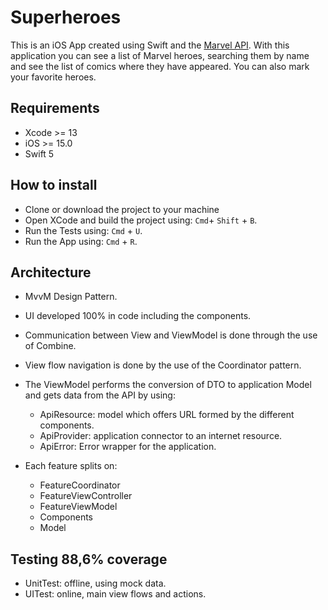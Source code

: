 # Superheroes #

This is an iOS App created using Swift and the [Marvel API](https://developer.marvel.com/docs).
With this application you can see a list of Marvel heroes, searching them by name and see the list of comics where they have appeared. You can also mark your favorite heroes.

## Requirements

* Xcode >= 13
* iOS >= 15.0
* Swift 5

## How to install
* Clone or download the project to your machine
* Open XCode and build the project using: ```Cmd```+ ```Shift``` + ```B```.
* Run the Tests using: ```Cmd``` + ```U```.
* Run the App using: ```Cmd``` + ```R```.

## Architecture

* MvvM Design Pattern.
* UI developed 100% in code including the components.
* Communication between View and ViewModel is done through the use of Combine.
* View flow navigation is done by the use of the Coordinator pattern.
* The ViewModel performs the conversion of DTO to application Model and gets data from the API by using: 
  * ApiResource: model which offers URL formed by the different components.
  * ApiProvider: application connector to an internet resource.
  * ApiError: Error wrapper for the application.

* Each feature splits on:
  * FeatureCoordinator
  * FeatureViewController
  * FeatureViewModel 
  * Components
  * Model

## Testing 88,6% coverage
* UnitTest:  offline, using mock data.
* UITest: online, main view flows and actions.

